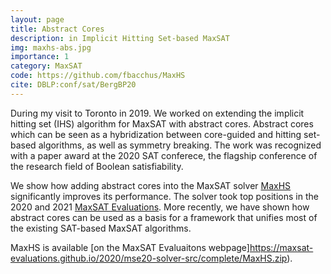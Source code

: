 ```yaml
---
layout: page
title: Abstract Cores
description: in Implicit Hitting Set-based MaxSAT
img: maxhs-abs.jpg
importance: 1
category: MaxSAT
code: https://github.com/fbacchus/MaxHS
cite: DBLP:conf/sat/BergBP20
---
```


During my visit to Toronto in 2019. We worked on extending the implicit hitting set (IHS) algorithm
for MaxSAT with abstract cores. Abstract cores which can be seen as a hybridization between core-guided and hitting set-based algorithms, as well as symmetry breaking. The work was recognized with a paper award at the 2020 SAT conferece, the flagship conference of the research field of Boolean satisfiability.

We show how adding abstract cores into the MaxSAT solver [MaxHS](https://maxsat-evaluations.github.io/2020/mse20-solver-src/complete/MaxHS.zip)
significantly improves its performance. The solver took top positions in the 2020 and 2021 [MaxSAT Evaluations](https://maxsat-evaluations.github.io/). More recently, we have shown how abstract cores can be used as a basis for a framework that unifies most of the existing SAT-based MaxSAT algorithms.

MaxHS is available [on the MaxSAT Evaluaitons webpage]https://maxsat-evaluations.github.io/2020/mse20-solver-src/complete/MaxHS.zip).
